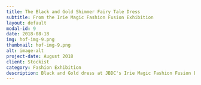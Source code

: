 ```yaml
---
title: The Black and Gold Shimmer Fairy Tale Dress
subtitle: From the Irie Magic Fashion Fusion Exhibition
layout: default
modal-id: 9
date: 2018-08-18
img: hof-img-9.png
thumbnail: hof-img-9.png
alt: image-alt
project-date: August 2018
client: Stockist
category: Fashion Exhibition
description: Black and Gold dress at JBDC's Irie Magic Fashion Fusion Exhibition held at the Jamaica Pegasus
---
```


